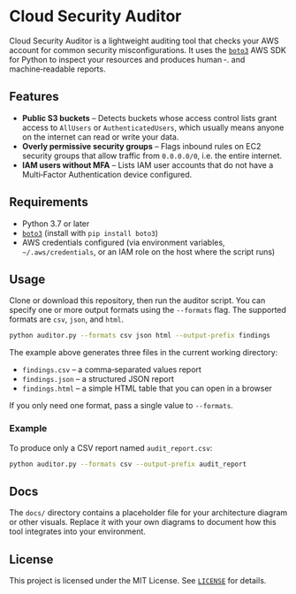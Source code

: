 # Cloud Security Auditor

Cloud Security Auditor is a lightweight auditing tool that checks your AWS account for
common security misconfigurations. It uses the [`boto3`](https://boto3.amazonaws.com/v1/documentation/api/latest/index.html) AWS SDK for Python to inspect
your resources and produces human -․ and machine‑readable reports.

## Features

- **Public S3 buckets** – Detects buckets whose access control lists grant access to
  `AllUsers` or `AuthenticatedUsers`, which usually means anyone on the internet
  can read or write your data.
- **Overly permissive security groups** – Flags inbound rules on EC2 security
  groups that allow traffic from `0.0.0.0/0`, i.e. the entire internet.
- **IAM users without MFA** – Lists IAM user accounts that do not have a
  Multi‑Factor Authentication device configured.

## Requirements

- Python 3.7 or later
- [`boto3`](https://pypi.org/project/boto3/) (install with `pip install boto3`)
- AWS credentials configured (via environment variables, `~/.aws/credentials`, or
  an IAM role on the host where the script runs)

## Usage

Clone or download this repository, then run the auditor script. You can specify
one or more output formats using the `--formats` flag. The supported formats
are `csv`, `json`, and `html`.

````bash
python auditor.py --formats csv json html --output-prefix findings
````

The example above generates three files in the current working directory:

- `findings.csv` – a comma‑separated values report
- `findings.json` – a structured JSON report
- `findings.html` – a simple HTML table that you can open in a browser

If you only need one format, pass a single value to `--formats`.

### Example

To produce only a CSV report named `audit_report.csv`:

````bash
python auditor.py --formats csv --output-prefix audit_report
````

## Docs

The `docs/` directory contains a placeholder file for your architecture diagram or
other visuals. Replace it with your own diagrams to document how this tool
integrates into your environment.

## License

This project is licensed under the MIT License. See [`LICENSE`](LICENSE) for
details.
